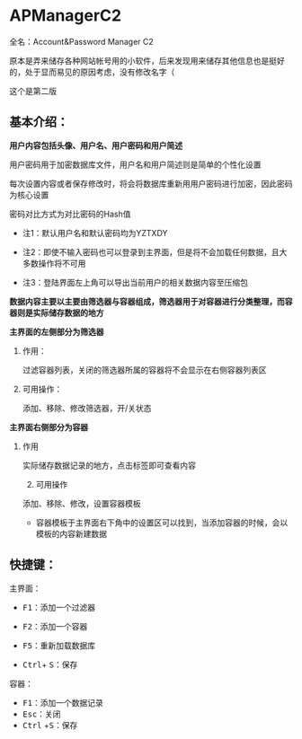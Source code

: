 # APManagerC2

全名：Account&Password Manager C2

原本是弄来储存各种网站帐号用的小软件，后来发现用来储存其他信息也是挺好的，处于显而易见的原因考虑，没有修改名字（

这个是第二版



## 基本介绍：

**用户内容包括头像、用户名、用户密码和用户简述**

用户密码用于加密数据库文件，用户名和用户简述则是简单的个性化设置

每次设置内容或者保存修改时，将会将数据库重新用用户密码进行加密，因此密码为核心设置

密码对比方式为对比密码的Hash值

* 注1：默认用户名和默认密码均为YZTXDY

* 注2：即使不输入密码也可以登录到主界面，但是将不会加载任何数据，且大多数操作将不可用

* 注3：登陆界面左上角可以导出当前用户的相关数据内容至压缩包



**数据内容主要以主要由筛选器与容器组成，筛选器用于对容器进行分类整理，而容器则是实际储存数据的地方**

**主界面的左侧部分为筛选器**

1. 作用：

   过滤容器列表，关闭的筛选器所属的容器将不会显示在右侧容器列表区

2. 可用操作：

   添加、移除、修改筛选器，开/关状态

**主界面右侧部分为容器**

 1. 作用

    实际储存数据记录的地方，点击标签即可查看内容

	2. 可用操作

    添加、移除、修改，设置容器模板

    * 容器模板于主界面右下角中的设置区可以找到，当添加容器的时候，会以模板的内容新建数据



## 快捷键：

主界面：

* <kbd>F1</kbd>：添加一个过滤器

* <kbd>F2</kbd>：添加一个容器
* <kbd>F5</kbd>：重新加载数据库
* <kbd>Ctrl</kbd>+ <kbd>S</kbd>：保存

容器：

* <kbd>F1</kbd>：添加一个数据记录
* <kbd>Esc</kbd>：关闭
* <kbd>Ctrl</kbd> +<kbd>S</kbd>：保存